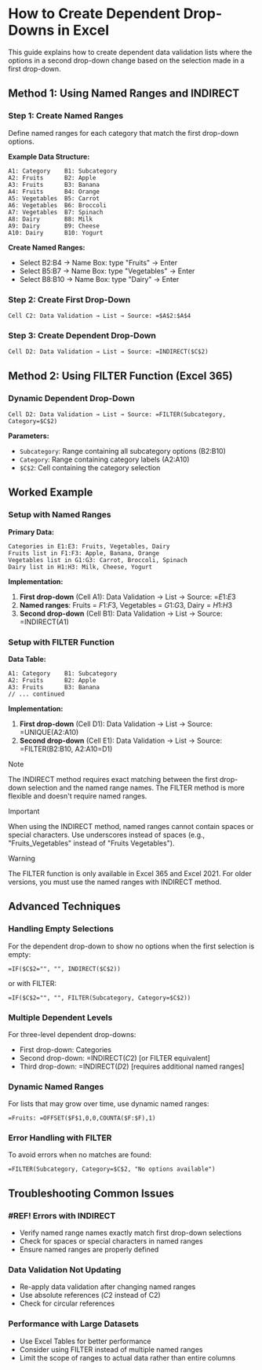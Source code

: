 # How to Create Dependent Drop-Downs in Excel

This guide explains how to create dependent data validation lists where the options in a second drop-down change based on the selection made in a first drop-down.

## Method 1: Using Named Ranges and INDIRECT

### Step 1: Create Named Ranges
Define named ranges for each category that match the first drop-down options.

**Example Data Structure:**
```
A1: Category    B1: Subcategory
A2: Fruits      B2: Apple
A3: Fruits      B3: Banana
A4: Fruits      B4: Orange
A5: Vegetables  B5: Carrot
A6: Vegetables  B6: Broccoli
A7: Vegetables  B7: Spinach
A8: Dairy       B8: Milk
A9: Dairy       B9: Cheese
A10: Dairy      B10: Yogurt
```

**Create Named Ranges:**
- Select B2:B4 → Name Box: type "Fruits" → Enter
- Select B5:B7 → Name Box: type "Vegetables" → Enter  
- Select B8:B10 → Name Box: type "Dairy" → Enter

### Step 2: Create First Drop-Down
```
Cell C2: Data Validation → List → Source: =$A$2:$A$4
```

### Step 3: Create Dependent Drop-Down
```
Cell D2: Data Validation → List → Source: =INDIRECT($C$2)
```

## Method 2: Using FILTER Function (Excel 365)

### Dynamic Dependent Drop-Down
```
Cell D2: Data Validation → List → Source: =FILTER(Subcategory, Category=$C$2)
```

**Parameters:**
- `Subcategory`: Range containing all subcategory options (B2:B10)
- `Category`: Range containing category labels (A2:A10)
- `$C$2`: Cell containing the category selection

## Worked Example

### Setup with Named Ranges
**Primary Data:**
```
Categories in E1:E3: Fruits, Vegetables, Dairy
Fruits list in F1:F3: Apple, Banana, Orange
Vegetables list in G1:G3: Carrot, Broccoli, Spinach
Dairy list in H1:H3: Milk, Cheese, Yogurt
```

**Implementation:**
1. **First drop-down** (Cell A1): Data Validation → List → Source: =$E$1:$E$3
2. **Named ranges**: Fruits = $F$1:$F$3, Vegetables = $G$1:$G$3, Dairy = $H$1:$H$3
3. **Second drop-down** (Cell B1): Data Validation → List → Source: =INDIRECT($A$1)

### Setup with FILTER Function
**Data Table:**
```
A1: Category    B1: Subcategory
A2: Fruits      B2: Apple
A3: Fruits      B3: Banana
// ... continued
```

**Implementation:**
1. **First drop-down** (Cell D1): Data Validation → List → Source: =UNIQUE(A2:A10)
2. **Second drop-down** (Cell E1): Data Validation → List → Source: =FILTER(B2:B10, A2:A10=D1)

> [!NOTE]
> The INDIRECT method requires exact matching between the first drop-down selection and the named range names. The FILTER method is more flexible and doesn't require named ranges.

> [!IMPORTANT]
> When using the INDIRECT method, named ranges cannot contain spaces or special characters. Use underscores instead of spaces (e.g., "Fruits_Vegetables" instead of "Fruits Vegetables").

> [!WARNING]
> The FILTER function is only available in Excel 365 and Excel 2021. For older versions, you must use the named ranges with INDIRECT method.

## Advanced Techniques

### Handling Empty Selections
For the dependent drop-down to show no options when the first selection is empty:
```
=IF($C$2="", "", INDIRECT($C$2))
```
or with FILTER:
```
=IF($C$2="", "", FILTER(Subcategory, Category=$C$2))
```

### Multiple Dependent Levels
For three-level dependent drop-downs:
- First drop-down: Categories
- Second drop-down: =INDIRECT($C$2) [or FILTER equivalent]
- Third drop-down: =INDIRECT($D$2) [requires additional named ranges]

### Dynamic Named Ranges
For lists that may grow over time, use dynamic named ranges:
```
=Fruits: =OFFSET($F$1,0,0,COUNTA($F:$F),1)
```

### Error Handling with FILTER
To avoid errors when no matches are found:
```
=FILTER(Subcategory, Category=$C$2, "No options available")
```

## Troubleshooting Common Issues

### #REF! Errors with INDIRECT
- Verify named range names exactly match first drop-down selections
- Check for spaces or special characters in named ranges
- Ensure named ranges are properly defined

### Data Validation Not Updating
- Re-apply data validation after changing named ranges
- Use absolute references ($C$2 instead of C2)
- Check for circular references

### Performance with Large Datasets
- Use Excel Tables for better performance
- Consider using FILTER instead of multiple named ranges
- Limit the scope of ranges to actual data rather than entire columns
